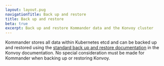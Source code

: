 ```yaml
---
layout: layout.pug
navigationTitle: Back up and restore
title: Back up and restore
beta: true
excerpt: Back up and restore Kommander data and the Konvoy cluster
---
```


Kommander stores all data within Kubernetes etcd and can be backed up and restored using the [standard back up and restore documentation](/ksphere/konvoy/latest/backup) in the Konvoy documentation. No special consideration must be made for Kommander when backing up or restoring Konvoy.
